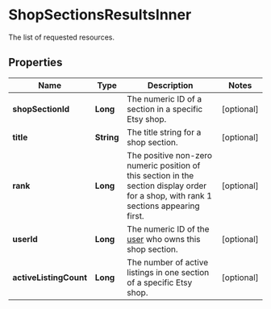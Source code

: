 

# ShopSectionsResultsInner

The list of requested resources.

## Properties

| Name | Type | Description | Notes |
|------------ | ------------- | ------------- | -------------|
|**shopSectionId** | **Long** | The numeric ID of a section in a specific Etsy shop. |  [optional] |
|**title** | **String** | The title string for a shop section. |  [optional] |
|**rank** | **Long** | The positive non-zero numeric position of this section in the section display order for a shop, with rank 1 sections appearing first. |  [optional] |
|**userId** | **Long** | The numeric ID of the [user](/documentation/reference#tag/User) who owns this shop section. |  [optional] |
|**activeListingCount** | **Long** | The number of active listings in one section of a specific Etsy shop. |  [optional] |



